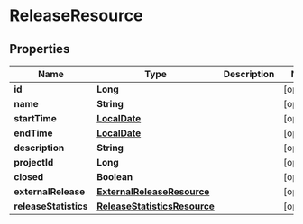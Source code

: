 # ReleaseResource

## Properties
Name | Type | Description | Notes
------------ | ------------- | ------------- | -------------
**id** | **Long** |  |  [optional]
**name** | **String** |  |  [optional]
**startTime** | [**LocalDate**](LocalDate.md) |  |  [optional]
**endTime** | [**LocalDate**](LocalDate.md) |  |  [optional]
**description** | **String** |  |  [optional]
**projectId** | **Long** |  |  [optional]
**closed** | **Boolean** |  |  [optional]
**externalRelease** | [**ExternalReleaseResource**](ExternalReleaseResource.md) |  |  [optional]
**releaseStatistics** | [**ReleaseStatisticsResource**](ReleaseStatisticsResource.md) |  |  [optional]
